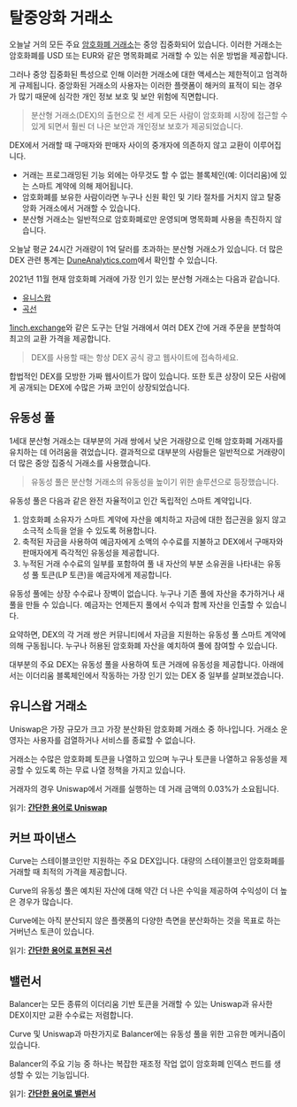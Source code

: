 # 탈중앙화 거래소

오늘날 거의 모든 주요 [암호화폐 거래소](../../fundamentals/ko/6-buying-cryptocurrency-basics.md)는 중앙 집중화되어 있습니다. 이러한 거래소는 암호화폐를 USD 또는 EUR와 같은 명목화폐로 거래할 수 있는 쉬운 방법을 제공합니다.

그러나 중앙 집중화된 특성으로 인해 이러한 거래소에 대한 액세스는 제한적이고 엄격하게 규제됩니다. 중앙화된 거래소의 사용자는 이러한 플랫폼이 해커의 표적이 되는 경우가 많기 때문에 심각한 개인 정보 보호 및 보안 위험에 직면합니다.

> 분산형 거래소(DEX)의 출현으로 전 세계 모든 사람이 암호화폐 시장에 접근할 수 있게 되면서 훨씬 더 나은 보안과 개인정보 보호가 제공되었습니다.

DEX에서 거래할 때 구매자와 판매자 사이의 중개자에 의존하지 않고 교환이 이루어집니다.

- 거래는 프로그래밍된 기능 외에는 아무것도 할 수 없는 블록체인(예: 이더리움)에 있는 스마트 계약에 의해 제어됩니다.
- 암호화폐를 보유한 사람이라면 누구나 신원 확인 및 기타 절차를 거치지 않고 탈중앙화 거래소에서 거래할 수 있습니다.
- 분산형 거래소는 일반적으로 암호화폐로만 운영되며 명목화폐 사용을 촉진하지 않습니다.

오늘날 평균 24시간 거래량이 1억 달러를 초과하는 분산형 거래소가 있습니다. 더 많은 DEX 관련 통계는 [DuneAnalytics.com](https://explore.duneanalytics.com/public/dashboards/c87JEtVi2GlyIZHQOR02NsfyJV48eaKEQSiKplJ7)에서 확인할 수 있습니다.

2021년 11월 현재 암호화폐 거래에 가장 인기 있는 분산형 거래소는 다음과 같습니다.

- [유니스왑](https://uniswap.info/home)
- [곡선](https://curve.fi)

[1inch.exchange](https://1inch.exchange/)와 같은 도구는 단일 거래에서 여러 DEX 간에 거래 주문을 분할하여 최고의 교환 가격을 제공합니다.

> DEX를 사용할 때는 항상 DEX 공식 광고 웹사이트에 접속하세요.

합법적인 DEX를 모방한 가짜 웹사이트가 많이 있습니다. 또한 토큰 상장이 모든 사람에게 공개되는 DEX에 수많은 가짜 코인이 상장되었습니다.

## 유동성 풀

1세대 분산형 거래소는 대부분의 거래 쌍에서 낮은 거래량으로 인해 암호화폐 거래자를 유치하는 데 어려움을 겪었습니다. 결과적으로 대부분의 사람들은 일반적으로 거래량이 더 많은 중앙 집중식 거래소를 사용했습니다.

> 유동성 풀은 분산형 거래소의 유동성을 높이기 위한 솔루션으로 등장했습니다.

유동성 풀은 다음과 같은 완전 자율적이고 인간 독립적인 스마트 계약입니다.

1. 암호화폐 소유자가 스마트 계약에 자산을 예치하고 자금에 대한 접근권을 잃지 않고 소극적 소득을 얻을 수 있도록 허용합니다.
2. 축적된 자금을 사용하여 예금자에게 소액의 수수료를 지불하고 DEX에서 구매자와 판매자에게 즉각적인 유동성을 제공합니다.
3. 누적된 거래 수수료의 일부를 포함하여 풀 내 자산의 부분 소유권을 나타내는 유동성 풀 토큰(LP 토큰)을 예금자에게 제공합니다.

유동성 풀에는 상장 수수료나 장벽이 없습니다. 누구나 기존 풀에 자산을 추가하거나 새 풀을 만들 수 있습니다. 예금자는 언제든지 풀에서 수익과 함께 자산을 인출할 수 있습니다.

요약하면, DEX의 각 거래 쌍은 커뮤니티에서 자금을 지원하는 유동성 풀 스마트 계약에 의해 구동됩니다. 누구나 허용된 암호화폐 자산을 예치하여 풀에 참여할 수 있습니다.

대부분의 주요 DEX는 유동성 풀을 사용하여 토큰 거래에 유동성을 제공합니다. 아래에서는 이더리움 블록체인에서 작동하는 가장 인기 있는 DEX 중 일부를 살펴보겠습니다.

## 유니스왑 거래소

Uniswap은 가장 규모가 크고 가장 분산화된 암호화폐 거래소 중 하나입니다. 거래소 운영자는 사용자를 검열하거나 서비스를 종료할 수 없습니다.

거래소는 수많은 암호화폐 토큰을 나열하고 있으며 누구나 토큰을 나열하고 유동성을 제공할 수 있도록 하는 무료 나열 정책을 가지고 있습니다.

거래자의 경우 Uniswap에서 거래를 실행하는 데 거래 금액의 0.03%가 소요됩니다.

읽기: **[간단한 용어로 Uniswap](../../token_guides/ko/uniswap.md)**

## 커브 파이낸스

Curve는 스테이블코인만 지원하는 주요 DEX입니다. 대량의 스테이블코인 암호화폐를 거래할 때 최적의 가격을 제공합니다.

Curve의 유동성 풀은 예치된 자산에 대해 약간 더 나은 수익을 제공하여 수익성이 더 높은 경우가 많습니다.

Curve에는 아직 분산되지 않은 플랫폼의 다양한 측면을 분산화하는 것을 목표로 하는 거버넌스 토큰이 있습니다.

읽기: **[간단한 용어로 표현된 곡선](../../token_guides/ko/curve-finance.md)**

## 밸런서

Balancer는 모든 종류의 이더리움 기반 토큰을 거래할 수 있는 Uniswap과 유사한 DEX이지만 교환 수수료는 저렴합니다.

Curve 및 Uniswap과 마찬가지로 Balancer에는 유동성 풀을 위한 고유한 메커니즘이 있습니다.

Balancer의 주요 기능 중 하나는 복잡한 재조정 작업 없이 암호화폐 인덱스 펀드를 생성할 수 있는 기능입니다.

읽기: **[간단한 용어로 밸런서](../../token_guides/ko/balancer-dex.md)**